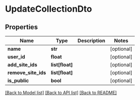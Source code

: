 # UpdateCollectionDto

## Properties
Name | Type | Description | Notes
------------ | ------------- | ------------- | -------------
**name** | **str** |  | [optional] 
**user_id** | **float** |  | [optional] 
**add_site_ids** | **list[float]** |  | [optional] 
**remove_site_ids** | **list[float]** |  | [optional] 
**is_public** | **bool** |  | [optional] 

[[Back to Model list]](../README.md#documentation-for-models) [[Back to API list]](../README.md#documentation-for-api-endpoints) [[Back to README]](../README.md)

